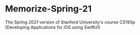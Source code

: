 # Memorize-Spring-21
The Spring 2021 version of Stanford University's course CS193p (Developing Applications for iOS using SwiftUI)
